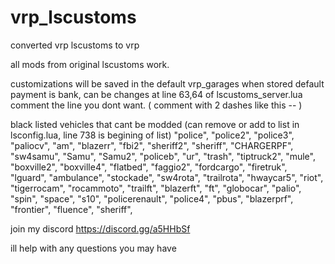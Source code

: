 # vrp_lscustoms
 converted vrp lscustoms to vrp 

all mods from original lscustoms work.

customizations will be saved in the default vrp_garages when stored
default payment is bank, can be changes at line 63,64 of lscustoms_server.lua
comment the line you dont want. ( comment with 2 dashes like this -- )

black listed vehicles that cant be modded (can remove or add to list in lsconfig.lua, line 738 is begining of list)
"police",
	"police2",
	"police3",
	"paliocv",
	"am",
	"blazerr",
	"fbi2",
	"sheriff2",
	"sheriff",
	"CHARGERPF",
	"sw4samu",
	"Samu",
	"Samu2",
	"policeb",
	"ur",
	"trash",
	"tiptruck2",
	"mule",
	"boxville2",
	"boxville4",
	"flatbed",
	"faggio2",
	"fordcargo",
	"firetruk",
	"lguard",
	"ambulance",
	"stockade",
	"sw4rota",
	"trailrota",
	"hwaycar5",
	"riot",
	"tigerrocam",
	"rocammoto",
	"trailft",
	"blazerft",
	"ft",
	"globocar",
	"palio",
	"spin",
	"space",
	"s10",
	"policerenault",
	"police4",
	"pbus",
	"blazerprf",
	"frontier",
	"fluence",
	"sheriff",

join my discord https://discord.gg/a5HHbSf

ill help with any questions you may have

